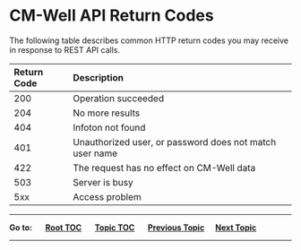 # CM-Well API Return Codes #

The following table describes common HTTP return codes you may receive in response to REST API calls.


Return Code | Description
:------------|:------------
200 | Operation succeeded
204 | No more results
404 | Infoton not found
401 | Unauthorized user, or password does not match user name
422 | The request has no effect on CM-Well data
503 | Server is busy
5xx | Access problem


----

**Go to:** &nbsp;&nbsp;&nbsp;&nbsp; [**Root TOC**](CM-Well.RootTOC.md) &nbsp;&nbsp;&nbsp;&nbsp; [**Topic TOC**](API.TOC.md) &nbsp;&nbsp;&nbsp;&nbsp; [**Previous Topic**](API.Traversal.TOC.md)&nbsp;&nbsp;&nbsp;&nbsp; [**Next Topic**](API.Login.Login.md)  

----
